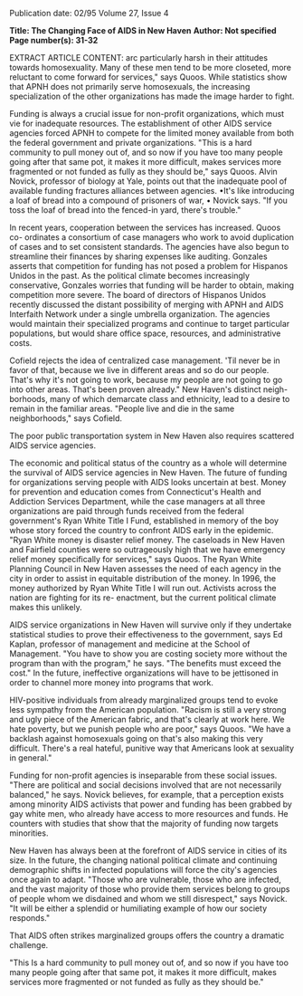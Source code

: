 Publication date: 02/95
Volume 27, Issue 4

**Title:  The Changing Face of AIDS in New Haven**
**Author:  Not specified**
**Page number(s): 31-32**

EXTRACT ARTICLE CONTENT:
arc particularly harsh in their attitudes 
towards homosexuality. Many of these men 
tend to be more closeted, more reluctant to 
come forward for services," says Quoos. 
While statistics show that APNH does not 
primarily serve homosexuals, the increasing 
specialization of the other organizations 
has made the image harder to fight. 


Funding is always a crucial issue for 
non-profit organizations, which must 
vie for inadequate resources. The 
establishment of other AIDS service 
agencies forced APNH to compete for the 
limited money available from both the 
federal 
government 
and 
private 
organizations. "This is a hard community 
to pull money out of, and so now if you 
have too many people going after that 
same pot, it makes it more difficult, makes 
services more fragmented or not funded as 
fully as they should be," says Quoos. Alvin 
Novick, professor of biology at Yale, points 
out that the inadequate pool of available 
funding fractures alliances between 
agencies. •It's like introducing a loaf of 
bread into a compound of prisoners of 
war, • Novick says. "If you toss the loaf of 
bread into the fenced-in yard, there's 
trouble." 


In recent years, cooperation between 
the services has increased. Quoos co-
ordinates a consortium of case managers 
who work to avoid duplication of cases and 
to set consistent standards. The agencies 
have also begun to streamline their 
finances by sharing expenses like auditing. Gonzales asserts that competition for 
funding has not posed a problem for 
Hispanos Unidos in the past. As the 
political climate becomes increasingly 
conservative, Gonzales worries that 
funding will be harder to obtain, making 
competition more severe. The board of 
directors of Hispanos Unidos recently 
discussed the distant possibility of merging 
with APNH and AIDS Interfaith Network 
under a single umbrella organization. The 
agencies would maintain their specialized 
programs and continue to target particular 
populations, but would share office space, 
resources, and administrative costs. 


Cofield rejects the idea of centralized 
case management. 'Til never be in favor of 
that, because we live in different areas and 
so do our people. That's why it's not going 
to work, because my people are not going 
to go into other areas. That's been proven 
already." New Haven's distinct neigh-
borhoods, many of which demarcate class 
and ethnicity, lead to a desire to remain in 
the familiar areas. "People live and die in 
the same neighborhoods," says Cofield. 


The poor public transportation system in 
New Haven also requires scattered AIDS 
service agencies. 


The economic and political status of 
the country as a whole will determine the 
survival of AIDS service agencies in New 
Haven. The future of funding for 
organizations serving people with AIDS 
looks uncertain at best. Money for 
prevention and education comes from 
Connecticut's Health and Addiction 
Services Department, while the case 
managers at all three organizations are paid 
through funds received from the federal 
government's Ryan White Title I Fund, 
established in memory of the boy whose 
story forced the country to confront AIDS 
early in the epidemic. "Ryan White money 
is disaster relief money. The caseloads in 
New Haven and Fairfield counties were so 
outrageously high that we have emergency 
relief money specifically for services," says 
Quoos. The Ryan White Planning Council 
in New Haven assesses the need of each 
agency in the city in order to assist in 
equitable distribution of the money. In 
1996, the money authorized by Ryan 
White Title I will run out. Activists across 
the nation are fighting for its re-
enactment, but the current political 
climate makes this unlikely. 


AIDS service organizations in New 
Haven will survive only if they undertake 
statistical studies to prove their 
effectiveness to the government, says Ed 
Kaplan, professor of management and 
medicine at the School of Management. 
"You have to show you are costing society 
more without the program than with the 
program," he says. "The benefits must 
exceed the cost." In the future, ineffective 
organizations will have to be jettisoned in 
order to channel more money into 
programs that work. 


HIV-positive individuals from already 
marginalized groups tend to evoke less 
sympathy from the American population. 
"Racism is still a very strong and ugly piece 
of the American fabric, and that's clearly at 
work here. We hate poverty, but we punish 
people who are poor," says Quoos. "We 
have a backlash against homosexuals going 
on that's also making this very difficult. 
There's a real hateful, punitive way that 
Americans look at sexuality in general." 


Funding for non-profit agencies is 
inseparable from these social issues. "There 
are political and social decisions involved 
that are not necessarily balanced," he says. 
Novick believes, for example, that a 
perception exists among minority AIDS 
activists that power and funding has been 
grabbed by gay white men, who already 
have access to more resources and funds. 
He counters with studies that show that 
the majority of funding now targets 
minorities. 


New Haven has always been at the 
forefront of AIDS service in cities of its 
size. In the future, the changing national 
political climate and continuing 
demographic shifts in infected populations 
will force the city's agencies once again to 
adapt. "Those who are vulnerable, those 
who are infected, and the vast majority of 
those who provide them services belong to 
groups of people whom we disdained and 
whom we still disrespect," says Novick. "It 
will be either a splendid or humiliating 
example of how our society responds." 


That AIDS often strikes marginalized 
groups offers the country a dramatic 
challenge. 


"This Is a hard 
community to pull 
money out of, and so 
now if you have too 
many people going 
after that same pot, it 
makes it more 
difficult, makes 
services more 
fragmented or not 
funded as fully as 
they should be."